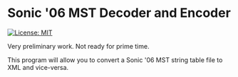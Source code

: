 # Sonic '06 MST Decoder and Encoder

[![License: MIT](https://img.shields.io/badge/License-MIT-yellow.svg)](https://opensource.org/licenses/MIT)

Very preliminary work. Not ready for prime time.

This program will allow you to convert a Sonic '06 MST string table
file to XML and vice-versa.
